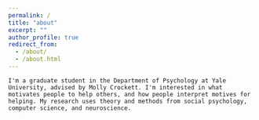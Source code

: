 ```yaml
---
permalink: /
title: "about"
excerpt: ""
author_profile: true
redirect_from: 
  - /about/
  - /about.html
---
```


`I'm a graduate student in the Department of Psychology at Yale University, advised by Molly Crockett. I'm interested in what motivates people to help others, and how people interpret motives for helping. My research uses theory and methods from social psychology, computer science, and neuroscience.`


